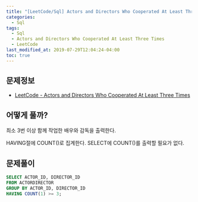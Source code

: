 ```yaml
---
title: "[LeetCode/Sql] Actors and Directors Who Cooperated At Least Three Times"
categories: 
  - Sql
tags:
  - Sql
  - Actors and Directors Who Cooperated At Least Three Times
  - LeetCode
last_modified_at: 2019-07-29T12:04:24-04:00
toc: true
---
```


문제정보
-
- [LeetCode - Actors and Directors Who Cooperated At Least Three Times](https://leetcode.com/problems/actors-and-directors-who-cooperated-at-least-three-times)

어떻게 풀까?
-
최소 3번 이상 함께 작업한 배우와 감독을 출력한다.

HAVING절에 COUNT()로 집계한다. SELECT에 COUNT()를 출력할 필요가 없다.

문제풀이
-
~~~sql
SELECT ACTOR_ID, DIRECTOR_ID
FROM ACTORDIRECTOR
GROUP BY ACTOR_ID, DIRECTOR_ID
HAVING COUNT(1) >= 3;
~~~